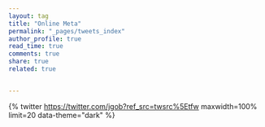 ```yaml
---
layout: tag
title: "Online Meta"
permalink: "_pages/tweets_index"
author_profile: true
read_time: true
comments: true
share: true
related: true


---
```


{% twitter https://twitter.com/jgob?ref_src=twsrc%5Etfw maxwidth=100% limit=20 data-theme="dark" %}

